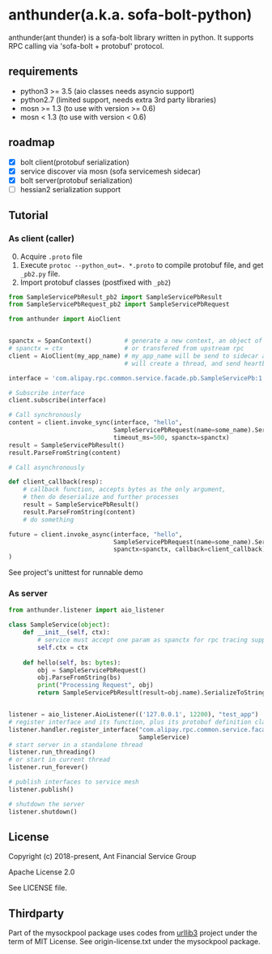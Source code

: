 # anthunder(a.k.a. sofa-bolt-python)

anthunder(ant thunder) is a sofa-bolt library written in python. 
It supports RPC calling via 'sofa-bolt + protobuf' protocol.

## requirements

- python3 >= 3.5 (aio classes needs asyncio support)
- python2.7 (limited support, needs extra 3rd party libraries)
- mosn >= 1.3 (to use with version >= 0.6)
- mosn < 1.3 (to use with version < 0.6)

## roadmap

- [x] bolt client(protobuf serialization)
- [x] service discover via mosn (sofa servicemesh sidecar)
- [x] bolt server(protobuf serialization)
- [ ] hessian2 serialization support

## Tutorial

### As client (caller)
0. Acquire `.proto` file
1. Execute `protoc --python_out=. *.proto` to compile protobuf file, and get `_pb2.py` file.
2. Import protobuf classes (postfixed with `_pb2`)

```python
from SampleServicePbResult_pb2 import SampleServicePbResult
from SampleServicePbRequest_pb2 import SampleServicePbRequest

from anthunder import AioClient


spanctx = SpanContext()         # generate a new context, an object of mytracer.SpanContext, stores rpc_trace_context.
# spanctx = ctx                 # or transfered from upstream rpc
client = AioClient(my_app_name) # my_app_name will be send to sidecar as caller name.
                                # will create a thread, and send heartbeat to mesh every 30s

interface = 'com.alipay.rpc.common.service.facade.pb.SampleServicePb:1.0'

# Subscribe interface
client.subscribe(interface)

# Call synchronously
content = client.invoke_sync(interface, "hello",
                             SampleServicePbRequest(name=some_name).SerializeToString(),
                             timeout_ms=500, spanctx=spanctx)
result = SampleServicePbResult()
result.ParseFromString(content)

# Call asynchronously

def client_callback(resp):
    # callback function, accepts bytes as the only argument,
    # then do deserialize and further processes
    result = SampleServicePbResult()
    result.ParseFromString(content)
    # do something

future = client.invoke_async(interface, "hello", 
                             SampleServicePbRequest(name=some_name).SerializeToString(),
                             spanctx=spanctx, callback=client_callback)
)

```

See project's unittest for runnable demo

### As server

```python
from anthunder.listener import aio_listener

class SampleService(object):
    def __init__(self, ctx):
        # service must accept one param as spanctx for rpc tracing support
        self.ctx = ctx
        
    def hello(self, bs: bytes):
        obj = SampleServicePbRequest()
        obj.ParseFromString(bs)
        print("Processing Request", obj)
        return SampleServicePbResult(result=obj.name).SerializeToString()


listener = aio_listener.AioListener(('127.0.0.1', 12200), "test_app")
# register interface and its function, plus its protobuf definition class
listener.handler.register_interface("com.alipay.rpc.common.service.facade.pb.SampleServicePb:1.0",
                                    SampleService)
# start server in a standalone thread
listener.run_threading()
# or start in current thread
listener.run_forever()

# publish interfaces to service mesh
listener.publish()

# shutdown the server
listener.shutdown()

```

## License

Copyright (c) 2018-present, Ant Financial Service Group

Apache License 2.0

See LICENSE file.

## Thirdparty

Part of the mysockpool package uses codes from [urllib3](https://github.com/urllib3/urllib3) project 
under the term of MIT License. See origin-license.txt under the mysockpool package.

